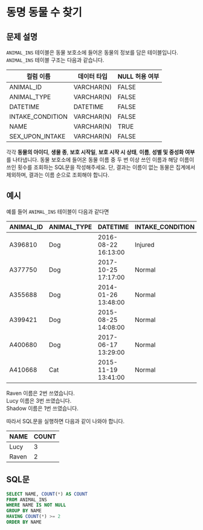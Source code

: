 # 동명 동물 수 찾기

## 문제 설명
`ANIMAL_INS` 테이블은 동물 보호소에 들어온 동물의 정보를 담은 테이블입니다. `ANIMAL_INS` 테이블 구조는 다음과 같습니다.

| 컬럼 이름 | 데이터 타입 | NULL 허용 여부 |
| --- | --- | --- |
| ANIMAL_ID | VARCHAR(N) | FALSE |
| ANIMAL_TYPE | VARCHAR(N) | FALSE |
| DATETIME | DATETIME | FALSE |
| INTAKE_CONDITION | VARCHAR(N) | FALSE |
| NAME | VARCHAR(N) | TRUE |
| SEX_UPON_INTAKE | VARCHAR(N) | FALSE |

각각 **동물의 아이디**, **생물 종**, **보호 시작일**, **보호 시작 시 상태**, **이름**, **성별 및 중성화 여부**를 나타냅니다. 동물 보호소에 들어온 동물 이름 중 두 번 이상 쓰인 이름과 해당 이름이 쓰인 횟수를 조회하는 SQL문을 작성해주세요. 단, 결과는 이름이 없는 동물은 집계에서 제외하며, 결과는 이름 순으로 조회해야 합니다.

## 예시
예를 들어 `ANIMAL_INS` 테이블이 다음과 같다면

| ANIMAL_ID | ANIMAL_TYPE | DATETIME | INTAKE_CONDITION | NAME | SEX_UPON_INTAKE |
| --- | --- | --- | --- | --- | --- |
| A396810 | Dog | 2016-08-22 16:13:00 | Injured | Raven | Spayed Female |
| A377750 | Dog | 2017-10-25 17:17:00 | Normal | Lucy | Spayed Female |
| A355688 | Dog | 2014-01-26 13:48:00 | Normal | Shadow | Neutered Male |
| A399421 | Dog | 2015-08-25 14:08:00 | Normal | Lucy | Spayed Female |
| A400680 | Dog | 2017-06-17 13:29:00 | Normal | Lucy | Spayed Female |
| A410668 | Cat | 2015-11-19 13:41:00 | Normal | Raven | Spayed Female |

Raven 이름은 2번 쓰였습니다.  
Lucy 이름은 3번 쓰였습니다.  
Shadow 이름은 1번 쓰였습니다.  

따라서 SQL문을 실행하면 다음과 같이 나와야 합니다.

| NAME | COUNT |
| --- | --- |
| Lucy | 3 |
| Raven | 2 |

## SQL문
```sql
SELECT NAME, COUNT(*) AS COUNT
FROM ANIMAL_INS
WHERE NAME IS NOT NULL
GROUP BY NAME
HAVING COUNT(*) >= 2
ORDER BY NAME
```